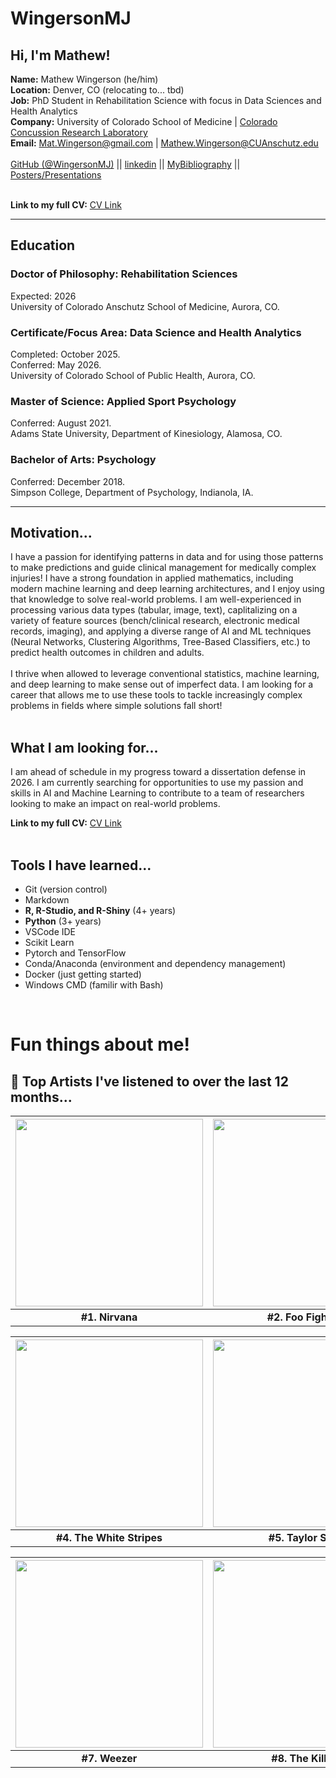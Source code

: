 # WingersonMJ
## Hi, I'm Mathew! 

**Name:** Mathew Wingerson (he/him)  
**Location:** Denver, CO (relocating to... tbd)  
**Job:** PhD Student in Rehabilitation Science with focus in Data Sciences and Health Analytics  
**Company:** University of Colorado School of Medicine | [Colorado Concussion Research Laboratory](https://medschool.cuanschutz.edu/orthopedics/research/labs/howell-concussion-lab)  
**Email:** Mat.Wingerson@gmail.com | Mathew.Wingerson@CUAnschutz.edu  
<br>
[GitHub (@WingersonMJ)](https://github.com/wingersonMJ) || [linkedin](https://www.linkedin.com/in/mat-wingerson/) || [MyBibliography](https://www.ncbi.nlm.nih.gov/myncbi/mathew.wingerson.1/bibliography/public/) || [Posters/Presentations](https://figshare.com/authors/Mathew_Wingerson/15373876)  
<br>

**Link to my full CV:** [CV Link](https://github.com/wingersonMJ/Curriculum-Vitae/tree/main)  

--- 

## Education

### Doctor of Philosophy: Rehabilitation Sciences
Expected: 2026  
University of Colorado Anschutz School of Medicine, Aurora, CO.  

### Certificate/Focus Area: Data Science and Health Analytics
Completed: October 2025.  
Conferred: May 2026.  
University of Colorado School of Public Health, Aurora, CO.  

### Master of Science: Applied Sport Psychology
Conferred: August 2021.  
Adams State University, Department of Kinesiology, Alamosa, CO.  

### Bachelor of Arts: Psychology
Conferred: December 2018.  
Simpson College, Department of Psychology, Indianola, IA.  

---

## Motivation...
I have a passion for identifying patterns in data and for using those patterns to make predictions and guide clinical management for medically complex injuries! I have a strong foundation in applied mathematics, including modern machine learning and deep learning architectures, and I enjoy using that knowledge to solve real-world problems. I am well-experienced in processing various data types (tabular, image, text), caplitalizing on a variety of feature sources (bench/clinical research, electronic medical records, imaging), and applying a diverse range of AI and ML techniques (Neural Networks, Clustering Algorithms, Tree-Based Classifiers, etc.) to predict health outcomes in children and adults.  
<br>
I thrive when allowed to leverage conventional statistics, machine learning, and deep learning to make sense out of imperfect data. I am looking for a career that allows me to use these tools to tackle increasingly complex problems in fields where simple solutions fall short!  
<br>

## What I am looking for...
I am ahead of schedule in my progress toward a dissertation defense in 2026. I am currently searching for opportunities to use my passion and skills in AI and Machine Learning to contribute to a team of researchers looking to make an impact on real-world problems.  

**Link to my full CV:** [CV Link](https://github.com/wingersonMJ/Curriculum-Vitae/tree/main)  
<br>

## Tools I have learned...  
- Git (version control)
- Markdown
- **R, R-Studio, and R-Shiny** (4+ years)
- **Python** (3+ years) 
- VSCode IDE 
- Scikit Learn
- Pytorch and TensorFlow
- Conda/Anaconda (environment and dependency management)
- Docker (just getting started)
- Windows CMD (familir with Bash)

<br>

# Fun things about me! 

## :musical_note: Top Artists I've listened to over the last 12 months... 

| <img src="https://i.scdn.co/image/42ae0f180f16e2f21c1f2212717fc436f5b95451" width="300" height="300"> | <img src="https://i.scdn.co/image/ab67616100005174c884df599abc793c116cdf15" width="300" height="300"> | <img src="https://i.scdn.co/image/ab676161000051746114a63659d0d5c0a801f733" width="300" height="300"> |
|:------------------------------------------------------------------------------------------------------:|:------------------------------------------------------------------------------------------------------:|:------------------------------------------------------------------------------------------------------:|
| **#1. Nirvana** | **#2. Foo Fighters** | **#3. Alice in Chains** |

| <img src="https://i.scdn.co/image/ab6761610000517470cc06de8fc28226d4743cd9" width="300" height="300"> | <img src="https://i.scdn.co/image/ab67616100005174e672b5f553298dcdccb0e676" width="300" height="300"> | <img src="https://i.scdn.co/image/ab6761610000517431f6ab67e6025de876475814" width="300" height="300"> |
|:------------------------------------------------------------------------------------------------------:|:------------------------------------------------------------------------------------------------------:|:------------------------------------------------------------------------------------------------------:|
| **#4. The White Stripes** | **#5. Taylor Swift** | **#6. Jimi Hendrix** |

| <img src="https://i.scdn.co/image/ab676161000051743cd35451daa1b690cfbbb2d4" width="300" height="300"> | <img src="https://i.scdn.co/image/ab67616100005174207b21f3ed0ee96adce3166a" width="300" height="300"> | <img src="https://i.scdn.co/image/ab67616100005174580938fc4c9edb1b80b10898" width="300" height="300"> |
|:------------------------------------------------------------------------------------------------------:|:------------------------------------------------------------------------------------------------------:|:------------------------------------------------------------------------------------------------------:|
| **#7. Weezer** | **#8. The Killers** | **#9. The Offspring** |

